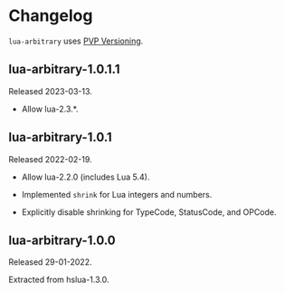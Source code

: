 # Changelog

`lua-arbitrary` uses [PVP Versioning][].

## lua-arbitrary-1.0.1.1

Released 2023-03-13.

-   Allow lua-2.3.*.

## lua-arbitrary-1.0.1

Released 2022-02-19.

-   Allow lua-2.2.0 (includes Lua 5.4).

-   Implemented `shrink` for Lua integers and numbers.

-   Explicitly disable shrinking for TypeCode, StatusCode, and
    OPCode.

## lua-arbitrary-1.0.0

Released 29-01-2022.

Extracted from hslua-1.3.0.

  [PVP Versioning]: https://pvp.haskell.org
